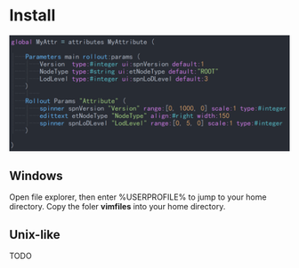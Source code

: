 # Install

![](splash.png)

## Windows

Open file explorer, then enter %USERPROFILE% to jump to your home directory.
Copy the foler __vimfiles__ into your home directory.

## Unix-like

TODO
